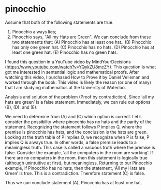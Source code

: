 # pinocchio
Assume that both of the following statements are true:
1. Pinocchio always lies;
2. Pinocchio says, "All my Hats are Green".
We can conclude from these two statements that:
(A) Pinocchio has at least one hat..
(B) Pinocchio has only one green hat.
(C) Pinocchio has no hats.
(D) Pinocchio has at least one green hat.
(E) Pinocchio has no green hats.

I found this question in a YouTube video by MindYourDecisions (https://www.youtube.com/watch?v=YQykZU8mcZY). This question is what got me interested in sentential logic and mathematical proofs. After watching this video, I purchased How to Prove it by Daniel Velleman and worked through the book. This video is likely the reason (or one of many) that I am studying mathematics at the Universty of Waterloo.

Analysis and solution of the problem (Proof by contradiction).
Since ‘all my hats are green’ is a false statement.
Immediately, we can rule out options (B), (D), and (E).

We need to determine from (A) and (C) which option is correct. Let’s consider the possibility where pinocchio has no hats and the parity of the statement. Recognizing the statement follows P implies Q, where the premise is pinocchio has hats, and the conclusion is the hats are green. Looking at the truth table of P implies Q, we recognize when P is false, P implies Q is always true. In other words, a false premise leads to a meaningless truth. This case is called a vacuous truth where the premise is false. Consider the example, ‘all the computers in the room are working’. If there are no computers in the room, then this statement is logically true (although unintuitive at first), but meaningless. Returning to our Pinocchio example, if Pinocchio has no hats, then the statement, ‘All my Hats are Green’ is true. This is a contradiction. Therefore statement (C) is false.

Thus we can conclude statement (A), Pinocchio has at least one hat. 
